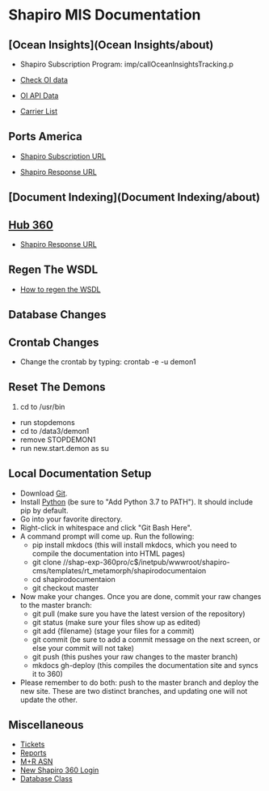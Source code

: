 # Shapiro MIS Documentation

## [Ocean Insights](Ocean Insights/about)

* Shapiro Subscription Program: imp/callOceanInsightsTracking.p 

* [Check OI data](https://shapiro360.shapiro.com/index.php/run-app?app=ocean-insights-request-mbl)

* [OI API Data](https://shapiro360.shapiro.com/index.php/run-app?app=ocean-insights-request-mbl)

* [Carrier List](https://capi.ocean-insights.com/containertracking/v2/carriers)


## Ports America

* [Shapiro Subscription URL](https://shapiro360.shapiro.com/index.php/run-app?app=test-ports-america)

* [Shapiro Response URL](https://shapiro360.shapiro.com/index.php/ports-america-response)

## [Document Indexing](Document Indexing/about)

## [Hub 360](Hub360/about)

* [Shapiro Response URL](https://shapiro360.shapiro.com/hub360/)

## Regen The WSDL

* [How to regen the WSDL](regenwsdl)


## Database Changes


## Crontab Changes

* Change the crontab by typing: crontab -e -u demon1


## Reset The Demons

1.	cd to /usr/bin
*	run stopdemons
*	cd to /data3/demon1
*	remove STOPDEMON1
*	run new.start.demon as su

## Local Documentation Setup

* Download [Git](https://git-scm.com/downloads).
* Install [Python](https://www.python.org/downloads/release/python-371) (be sure to "Add Python 3.7 to PATH"). It should include pip by default.
* Go into your favorite directory.
* Right-click in whitespace and click "Git Bash Here".
* A command prompt will come up. Run the following:
    * pip install mkdocs (this will install mkdocs, which you need to compile the documentation into HTML pages)
    * git clone //shap-exp-360pro/c$/inetpub/wwwroot/shapiro-cms/templates/rt_metamorph/shapirodocumentaion
    * cd shapirodocumentaion
    * git checkout master
* Now make your changes. Once you are done, commit your raw changes to the master branch:
    * git pull (make sure you have the latest version of the repository)
    * git status (make sure your files show up as edited)
    * git add {filename} (stage your files for a commit)
    * git commit (be sure to add a commit message on the next screen, or else your commit will not take)
    * git push (this pushes your raw changes to the master branch)
    * mkdocs gh-deploy (this compiles the documentation site and syncs it to 360)
* Please remember to do both: push to the master branch and deploy the new site. These are two distinct branches, and updating one will not update the other.

## Miscellaneous

* [Tickets](https://shapiro360.shapiro.com/administrator/index.php?option=com_shapiroreports&c=ticket&view=ticket)
* [Reports](report)
* [M+R ASN](mr-asn)
* [New Shapiro 360 Login](360-login)
* [Database Class](db)
